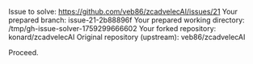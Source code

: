 Issue to solve: https://github.com/veb86/zcadvelecAI/issues/21
Your prepared branch: issue-21-2b88896f
Your prepared working directory: /tmp/gh-issue-solver-1759299666602
Your forked repository: konard/zcadvelecAI
Original repository (upstream): veb86/zcadvelecAI

Proceed.